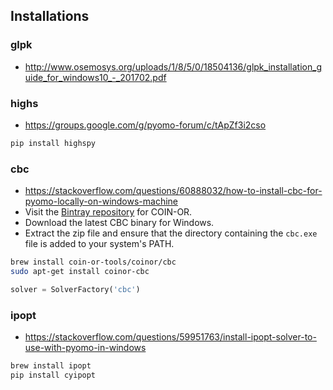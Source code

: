 ## Installations

### glpk

- http://www.osemosys.org/uploads/1/8/5/0/18504136/glpk_installation_guide_for_windows10_-_201702.pdf

### highs

- https://groups.google.com/g/pyomo-forum/c/tApZf3i2cso

```bash
pip install highspy
```

### cbc

- https://stackoverflow.com/questions/60888032/how-to-install-cbc-for-pyomo-locally-on-windows-machine
- Visit the [Bintray repository](https://bintray.com/coin-or/download/Cbc) for COIN-OR.
- Download the latest CBC binary for Windows.
- Extract the zip file and ensure that the directory containing the `cbc.exe` file is added to your system's PATH.

```bash
brew install coin-or-tools/coinor/cbc
sudo apt-get install coinor-cbc
```

```python
solver = SolverFactory('cbc')
```

### ipopt

- https://stackoverflow.com/questions/59951763/install-ipopt-solver-to-use-with-pyomo-in-windows

```bash
brew install ipopt
pip install cyipopt
```
